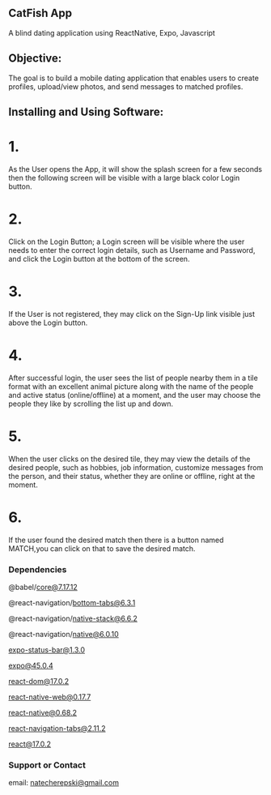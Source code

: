 ## CatFish App

A blind dating application using ReactNative, Expo, Javascript


## Objective:

The goal is to build a mobile dating application that enables users to create profiles, upload/view photos, and send messages to matched profiles.

## Installing and Using Software:

# 1.
As the User opens the App, it will show the splash screen for a few seconds then the following screen will be visible with a large black color Login button.

# 2.
Click on the Login Button; a Login screen will be visible where the user needs to enter the correct login details, such as Username and Password, and click the Login button at the bottom of the screen.

# 3.
If the User is not registered, they may click on the Sign-Up link visible just above the Login button. 

# 4.
After successful login, the user sees the list of people nearby them in a tile format with an excellent animal picture along with the name of the people and active status (online/offline) at a moment, and the user may choose the people they like by scrolling the list up and down.

# 5.
When the user clicks on the desired tile, they may view the details of the desired people, such as hobbies, job information, customize messages from the person, and their status, whether they are online or offline, right at the moment.

# 6.
If the user found the desired match then there is a button named MATCH,you can click on that to save the desired match.



### Dependencies

@babel/core@7.17.12

@react-navigation/bottom-tabs@6.3.1

@react-navigation/native-stack@6.6.2

@react-navigation/native@6.0.10

expo-status-bar@1.3.0

expo@45.0.4

react-dom@17.0.2

react-native-web@0.17.7

react-native@0.68.2

react-navigation-tabs@2.11.2

react@17.0.2


### Support or Contact

email: natecherepski@gmail.com
